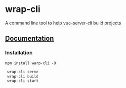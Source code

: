 # wrap-cli

A command line tool to help vue-server-cli build projects


## [Documentation](#documentation)

<a name="documentation"></a>

### Installation

<a name="installation"></a>

```shell
npm install warp-cli -D
```

```javascript
 wrap-cli serve
 wrap-cli build
 wrap-cli start
```
